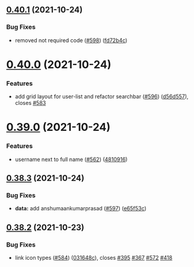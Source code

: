 ## [0.40.1](https://github.com/EddieHubCommunity/LinkFree/compare/v0.40.0...v0.40.1) (2021-10-24)


### Bug Fixes

* removed not required code ([#598](https://github.com/EddieHubCommunity/LinkFree/issues/598)) ([fd72b4c](https://github.com/EddieHubCommunity/LinkFree/commit/fd72b4c7a57af74ed011f6f13da086a3182ba20c))



# [0.40.0](https://github.com/EddieHubCommunity/LinkFree/compare/v0.39.0...v0.40.0) (2021-10-24)


### Features

* add grid layout for user-list and refactor searchbar ([#596](https://github.com/EddieHubCommunity/LinkFree/issues/596)) ([d56d557](https://github.com/EddieHubCommunity/LinkFree/commit/d56d5573b332ac0ce7f569602f0345040b8787f5)), closes [#583](https://github.com/EddieHubCommunity/LinkFree/issues/583)



# [0.39.0](https://github.com/EddieHubCommunity/LinkFree/compare/v0.38.3...v0.39.0) (2021-10-24)


### Features

* username next to full name ([#562](https://github.com/EddieHubCommunity/LinkFree/issues/562)) ([4810916](https://github.com/EddieHubCommunity/LinkFree/commit/4810916b89fe37763d580cc9c03e089f88bcb1a4))



## [0.38.3](https://github.com/EddieHubCommunity/LinkFree/compare/v0.38.2...v0.38.3) (2021-10-24)


### Bug Fixes

* **data:** add anshumaankumarprasad ([#597](https://github.com/EddieHubCommunity/LinkFree/issues/597)) ([e65f53c](https://github.com/EddieHubCommunity/LinkFree/commit/e65f53c29a47800b7d38c2496091aba02c33eddc))



## [0.38.2](https://github.com/EddieHubCommunity/LinkFree/compare/v0.38.1...v0.38.2) (2021-10-23)


### Bug Fixes

* link icon types ([#584](https://github.com/EddieHubCommunity/LinkFree/issues/584)) ([031648c](https://github.com/EddieHubCommunity/LinkFree/commit/031648cc632a69a91e38bacda85a397d278683d5)), closes [#395](https://github.com/EddieHubCommunity/LinkFree/issues/395) [#367](https://github.com/EddieHubCommunity/LinkFree/issues/367) [#572](https://github.com/EddieHubCommunity/LinkFree/issues/572) [#418](https://github.com/EddieHubCommunity/LinkFree/issues/418)



